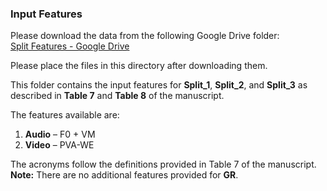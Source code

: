 ### Input Features

Please download the data from the following Google Drive folder:  
[Split Features - Google Drive](https://drive.google.com/drive/folders/1WUchXzu9LqZANrUo3jxEjGur8r-_qXTb?usp=sharing)

Please place the files in this directory after downloading them.

This folder contains the input features for **Split_1**, **Split_2**, and **Split_3** as described in **Table 7** and **Table 8** of the manuscript.

The features available are:

1. **Audio** – F0 + VM  
2. **Video** – PVA-WE

The acronyms follow the definitions provided in Table 7 of the manuscript.  
**Note:** There are no additional features provided for **GR**.
